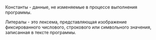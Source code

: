 Константы - данные, не изменяемые в процессе выполнения программы.

Литералы - это лексема, представляющая изображение фиксированного числового, строкового или символьного значения, записанная в тексте программы. 